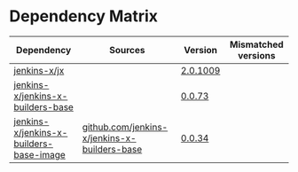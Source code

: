 # Dependency Matrix

Dependency | Sources | Version | Mismatched versions
---------- | ------- | ------- | -------------------
[jenkins-x/jx](https://github.com/jenkins-x/jx) |  | [2.0.1009](https://github.com/jenkins-x/jx/releases/tag/v2.0.1009) | 
[jenkins-x/jenkins-x-builders-base](https://github.com/jenkins-x/jenkins-x-builders-base) |  | [0.0.73](https://github.com/jenkins-x/jenkins-x-builders-base/releases/tag/v0.0.73) | 
[jenkins-x/jenkins-x-builders-base-image](https://github.com/jenkins-x/jenkins-x-builders-base-image) | [github.com/jenkins-x/jenkins-x-builders-base](https://github.com/jenkins-x/jenkins-x-builders-base) | [0.0.34]() | 
